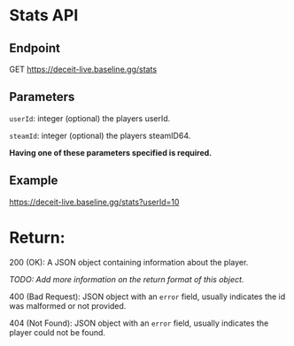 # Stats API

## Endpoint
GET https://deceit-live.baseline.gg/stats

## Parameters
`userId`: integer (optional) the players userId.

`steamId`: integer (optional) the players steamID64.

**Having one of these parameters specified is required.**

## Example
https://deceit-live.baseline.gg/stats?userId=10

# Return:
200 (OK): A JSON object containing information about the player.

_TODO: Add more information on the return format of this object._

400 (Bad Request): JSON object with an `error` field, usually indicates the id was malformed or not provided.

404 (Not Found): JSON object with an `error` field, usually indicates the player could not be found.
 